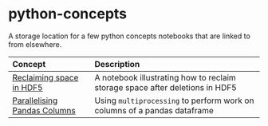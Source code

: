 # python-concepts

A storage location for a few python concepts notebooks that are linked to from elsewhere.


|Concept| Description |
|:---|:----|
| [Reclaiming space in HDF5](https://github.com/jackdotwa/python-concepts/blob/master/hdf5/reclaiming_space.ipynb) | A notebook illustrating how to reclaim storage space after deletions in HDF5
| [Parallelising Pandas Columns](https://github.com/jackdotwa/python-concepts/blob/master/hdf5/multiprocessing.ipynb.ipynb) | Using `multiprocessing` to perform work on columns of a pandas dataframe

